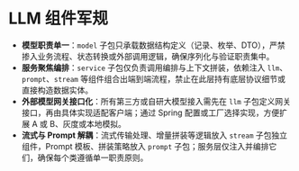 # LLM 组件军规

- **模型职责单一**：`model` 子包只承载数据结构定义（记录、枚举、DTO），严禁掺入业务流程、状态转换或外部调用逻辑，确保序列化与验证职责集中。
- **服务聚焦编排**：`service` 子包仅负责调用编排与上下文拼装，依赖注入 `llm`、`prompt`、`stream` 等组件组合出端到端流程，禁止在此层持有底层协议细节或直接构造数据实体。
- **外部模型网关接口化**：所有第三方或自研大模型接入需先在 `llm` 子包定义网关接口，再由具体实现适配客户端；通过 Spring 配置或工厂选择实现，方便扩展 A 或 B、灰度或本地模拟。
- **流式与 Prompt 解耦**：流式传输处理、增量拼装等逻辑放入 `stream` 子包独立组件，Prompt 模板、拼装策略放入 `prompt` 子包；服务层仅注入并编排它们，确保每个类遵循单一职责原则。
